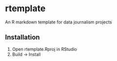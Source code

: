 # rtemplate

An R markdown template for data journalism projects

## Installation

1. Open rtemplate.Rproj in RStudio
2. Build -> Install

